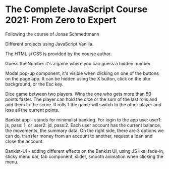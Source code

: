 # The Complete JavaScript Course 2021: From Zero to Expert

Following the course of Jonas Schmedtmann

Different projects using JavaScript Vanilla.

The HTML si CSS is provided by the course author.

Guess the Number it's a game where you can guess a hidden number.

Modal pop-up component, it's visible when clicking on one of the buttons on the page app. It can be hidden using the X button, click on the blur background, or the Esc key.

Dice game between two players. Wins the one who gets more than 50 points faster. The player can hold the dice or the sum of the last rolls and add them to the score. If rolls 1 the game will switch to the other player and lose all the current points.

Bankist app - stands for minimalist banking. For login to the app use: user1: js, pass: 1, or user2: jd, pass:2. Each user account has the current balance, the movements, the summary data. On the right side, there are 3 options we can do, transfer money from an account to another, request a loan and close the account.

Bankist-UI - adding different effects on the Bankist UI, using JS like: fade-in, sticky menu bar, tab component, slider, smooth animation when clicking the menu.
